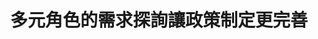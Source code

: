 ---
id: "82"
lang: zh-tw
publish: "TRUE"
description: 「B型肝炎疫苗40週年紀念活動」部會自提案
selected: "FALSE"
blog_selected: "FALSE"
thumbnail: https://cm.pdis.tw/images/post/82/1P1VO2ha4y5uDEqWFuHtg_9lWK7udrtl7.jpg
title: 多元角色的需求探詢讓政策制定更完善
introduction:
  content: >-
    科技部為籌辦2021年B肝疫苗40週年主題科學日紀念活動，於開放政府聯絡人月會提出合作召開協作會議，希望透過更開放透明的方式來廣邀各界對內容及辦理形式提出看法及建議。


    科技部於前期訪談11位多元利害關係人，PDIS將訪談彙整成心智圖提供與會者更多元的觀點。協作會議中，科技部也邀請長期關注B型肝炎的醫師，病友，NGO，與關心科普資訊的媒體及民眾一同來集思廣益，腦力激盪。會後科技部將彙整所有成果，為主題科學日做更貼近民眾需求的設計。
  image: https://cm.pdis.tw/images/post/82/1ScZs7gS30nBzr9vqaDqjr3sMaqaXavEn.jpg
color: yellow
join:
  type: 部
  title: 科技部為籌辦2021年B肝疫苗40週年主題科學日紀念活動，歡迎各界對內容及辦理形式提出看法及建議。
  link: https://join.gov.tw/policies/detail/b45873e1-ff70-4dac-bb8f-40a6ada39db4
  image: https://cm.pdis.tw/images/post/82/13cvk-hBAwQYqkugg1tBhpTlqLU-ULzVY.jpg
layout: post
departments:
  - 科技部
tags:
  - 科技
  - 醫療
embed:
  agenda_book:
    links:
      - https://issuu.com/pdis.tw/docs/82_b___40______
  mind_map:
    links:
      - https://miro.com/app/live-embed/o9J_laVf1q0=/?moveToViewport=-2434,-402,5525,2019&embedAutoplay=true
  ministry_slide:
    links:
      - https://issuu.com/pdis.tw/docs/_____b___40___-1100111.pptx
  host_slide:
    links:
      - https://issuu.com/pdis.tw/docs/_____82_____b_____40___________
  live:
    links:
      - https://www.youtube.com/watch?v=cCk7nS1xUhI&list=PLmusXLhyDliYt3yw4rzTce_nY6kpW4ZyT
pictures:
  - https://cm.pdis.tw/images/post/82/1L1OpEzNWrZPwcotzGtc0DfRTYhpCOdYX.jpg
  - https://cm.pdis.tw/images/post/82/1E0SEd5sirn-RALgi2BOYooP6h_6D6dP2.jpg
---